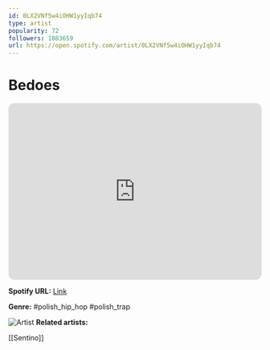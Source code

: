 ```yaml
---
id: 0LX2VNf5w4iOHW1yyIqb74
type: artist
popularity: 72
followers: 1083659
url: https://open.spotify.com/artist/0LX2VNf5w4iOHW1yyIqb74
---
```

# Bedoes

<iframe style="border-radius:12px" src="https://open.spotify.com/embed/artist/0LX2VNf5w4iOHW1yyIqb74" width="100%" height="352" frameBorder="0" allowfullscreen="" allow="autoplay; clipboard-write; encrypted-media; fullscreen; picture-in-picture" loading="lazy"></iframe>

**Spotify URL:** [Link](https://open.spotify.com/artist/0LX2VNf5w4iOHW1yyIqb74)

**Genre:**  #polish_hip_hop #polish_trap

![Artist](https://i.scdn.co/image/ab6761610000e5eba56ed11da36762cd6a91cf61)
**Related artists:**

[[Sentino]]
